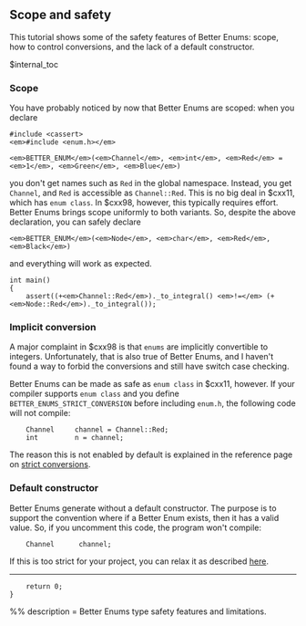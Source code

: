 ## Scope and safety

This tutorial shows some of the safety features of Better Enums: scope, how to
control conversions, and the lack of a default constructor.

$internal_toc

### Scope

You have probably noticed by now that Better Enums are scoped: when you declare

    #include <cassert>
    <em>#include <enum.h></em>

    <em>BETTER_ENUM</em>(<em>Channel</em>, <em>int</em>, <em>Red</em> = <em>1</em>, <em>Green</em>, <em>Blue</em>)

you don't get names such as `Red` in the global namespace. Instead, you get
`Channel`, and `Red` is accessible as `Channel::Red`. This is no big deal in
$cxx11, which has `enum class`. In $cxx98, however, this typically requires
effort. Better Enums brings scope uniformly to both variants. So, despite the
above declaration, you can safely declare

    <em>BETTER_ENUM</em>(<em>Node</em>, <em>char</em>, <em>Red</em>, <em>Black</em>)

and everything will work as expected.

    int main()
    {
        assert((+<em>Channel::Red</em>)._to_integral() <em>!=</em> (+<em>Node::Red</em>)._to_integral());

### Implicit conversion

A major complaint in $cxx98 is that `enums` are implicitly convertible to
integers. Unfortunately, that is also true of Better Enums, and I haven't found
a way to forbid the conversions and still have switch case checking.

Better Enums can be made as safe as `enum class` in $cxx11, however. If your
compiler supports `enum class` and you define
`BETTER_ENUMS_STRICT_CONVERSION` before including `enum.h`, the following code
will not compile:

~~~comment
    Channel     channel = Channel::Red;
    int         n = channel;
~~~

The reason this is not enabled by default is explained in the reference page on
[strict conversions](${prefix}OptInFeatures.html#StrictConversions).

### Default constructor

Better Enums generate without a default constructor. The purpose is to support
the convention where if a Better Enum exists, then it has a valid value. So, if
you uncomment this code, the program won't compile:

~~~comment
    Channel      channel;
~~~

If this is too strict for your project, you can relax it as described
[here](${prefix}OptInFeatures.html#DefaultConstructors).

---

        return 0;
    }

%% description = Better Enums type safety features and limitations.
